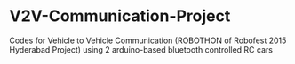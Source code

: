 # V2V-Communication-Project
Codes for Vehicle to Vehicle Communication (ROBOTHON of Robofest 2015 Hyderabad Project) using 2 arduino-based bluetooth controlled RC cars
